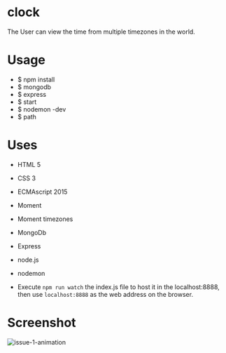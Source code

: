 # clock

The User can view the time from multiple timezones in the world.

# Usage

* $ npm install
* $ mongodb
* $ express
* $ start
* $ nodemon -dev
* $ path


# Uses

* HTML 5
* CSS 3
* ECMAscript 2015
* Moment
* Moment timezones
* MongoDb
* Express
* node.js
* nodemon

* Execute `npm run watch` the index.js file to host it in the localhost:8888, then use `localhost:8888` as the web address on the browser.


# Screenshot

![issue-1-animation](https://user-images.githubusercontent.com/13569476/31965194-662e42ee-b8bb-11e7-8660-9654e8e4ab95.gif)
